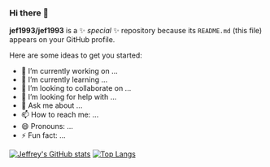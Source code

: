 ### Hi there 👋

**jef1993/jef1993** is a ✨ _special_ ✨ repository because its `README.md` (this file) appears on your GitHub profile.

Here are some ideas to get you started:

- 🔭 I’m currently working on ...
- 🌱 I’m currently learning ...
- 👯 I’m looking to collaborate on ...
- 🤔 I’m looking for help with ...
- 💬 Ask me about ...
- 📫 How to reach me: ...
- 😄 Pronouns: ...
- ⚡ Fun fact: ...

[![Jeffrey's GitHub stats](https://github-readme-stats.vercel.app/api?username=jef1993)](https://github.com/jef1993/github-readme-stats)
[![Top Langs](https://github-readme-stats.vercel.app/api/top-langs/?username=jef1993&langs_count=3)](https://github.com/jef1993/github-readme-stats)
